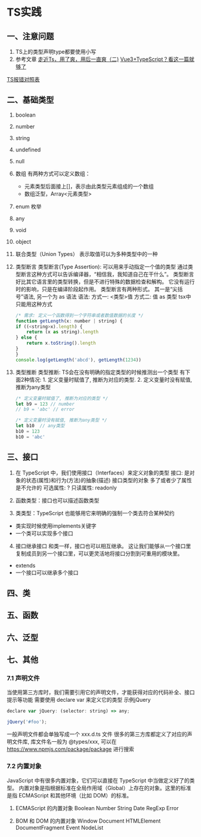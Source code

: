 # TS实践

## 一、注意问题
1. TS上的类型声明type都要使用小写
2. 参考文章
[走近Ts，用了爽，用后一直爽（二)](https://segmentfault.com/a/1190000038540091)
 [Vue3+TypeScript？看这一篇就够了](https://blog.csdn.net/qq_40280582/article/details/112444461)

[TS报错对照表](https://blog.csdn.net/weixin_42659625/article/details/81002985)

## 二、基础类型
1. boolean
2. number
3. string 
4. undefined 
5. null
6. 数组
    有两种方式可以定义数组：
    * 元素类型后面接上[]，表示由此类型元素组成的一个数组
    * 数组泛型，Array<元素类型>
7. enum 枚举 
8. any 
9. void
10. object
11. 联合类型（Union Types）
    表示取值可以为多种类型中的一种
12. 类型断言
    类型断言(Type Assertion): 可以用来手动指定一个值的类型
    通过类型断言这种方式可以告诉编译器，“相信我，我知道自己在干什么”。 类型断言好比其它语言里的类型转换，但是不进行特殊的数据检查和解构。 它没有运行时的影响，只是在编译阶段起作用。 
    类型断言有两种形式。 其一是“尖括号”语法, 另一个为 as 语法
    语法:
        方式一: <类型>值
        方式二: 值 as 类型  tsx中只能用这种方式

    ```javascript
    /* 需求: 定义一个函数得到一个字符串或者数值数据的长度 */
    function getLength(x: number | string) {
    if ((<string>x).length) {
        return (x as string).length
    } else {
        return x.toString().length
    }
    }
    console.log(getLength('abcd'), getLength(1234))
    ```

13. 类型推断
    类型推断: TS会在没有明确的指定类型的时候推测出一个类型
    有下面2种情况: 1. 定义变量时赋值了, 推断为对应的类型. 2. 定义变量时没有赋值, 推断为any类型
    ```javascript
    /* 定义变量时赋值了, 推断为对应的类型 */
    let b9 = 123 // number
    // b9 = 'abc' // error

    /* 定义变量时没有赋值, 推断为any类型 */
    let b10  // any类型
    b10 = 123
    b10 = 'abc'
    ```
## 三、接口
1. 在 TypeScript 中，我们使用接口（Interfaces）来定义对象的类型
接口: 是对象的状态(属性)和行为(方法)的抽象(描述)
接口类型的对象
    多了或者少了属性是不允许的
    可选属性: ?
    只读属性: readonly

2. 函数类型：接口也可以描述函数类型
3. 类类型：TypeScript 也能够用它来明确的强制一个类去符合某种契约
  * 类实现时候使用implements关键字
  * 一个类可以实现多个接口
4. 接口继承接口
和类一样，接口也可以相互继承。 这让我们能够从一个接口里复制成员到另一个接口里，可以更灵活地将接口分割到可重用的模块里。
* extends
* 一个接口可以继承多个接口 
## 四、类
## 五、函数
## 六、泛型

## 七、其他
### 7.1  声明文件
当使用第三方库时，我们需要引用它的声明文件，才能获得对应的代码补全、接口提示等功能
需要使用 declare var 来定义它的类型
示例jQuery
 ```javascript
declare var jQuery: (selector: string) => any;

jQuery('#foo');
 ```
一般声明文件都会单独写成一个 xxx.d.ts 文件
很多的第三方库都定义了对应的声明文件库, 库文件名一般为 @types/xxx, 可以在 https://www.npmjs.com/package/package 进行搜索
### 7.2  内置对象
JavaScript 中有很多内置对象，它们可以直接在 TypeScript 中当做定义好了的类型。
内置对象是指根据标准在全局作用域（Global）上存在的对象。这里的标准是指 ECMAScript 和其他环境（比如 DOM）的标准。

1. ECMAScript 的内置对象
Boolean
Number
String
Date
RegExp
Error

2. BOM 和 DOM 的内置对象
Window
Document
HTMLElement
DocumentFragment
Event
NodeList